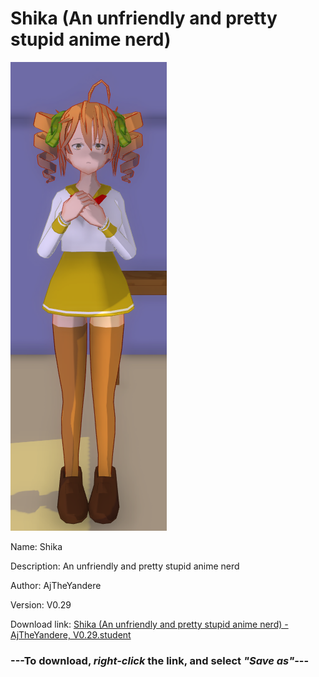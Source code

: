 # Shika (An unfriendly and pretty stupid anime nerd)

<img src = "https://raw.githubusercontent.com/Arbiter1223/Daigaku-Gurashi-Custom-Students/master/Students/Files/Shika%20(An%20unfriendly%20and%20pretty%20stupid%20anime%20nerd).png">

Name: Shika

Description: An unfriendly and pretty stupid anime nerd

Author: AjTheYandere

Version: V0.29

Download link: <a href="https://raw.githubusercontent.com/Arbiter1223/Daigaku-Gurashi-Custom-Students/master/Students/Files/Shika%20(An%20unfriendly%20and%20pretty%20stupid%20anime%20nerd)%20-%20AjTheYandere%2C%20V0.29.student">Shika (An unfriendly and pretty stupid anime nerd) - AjTheYandere, V0.29.student</a>

### ---**To download, _right-click_ the link, and select _"Save as"_**---
